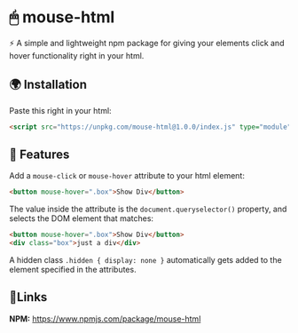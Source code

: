 # 🖱 mouse-html

⚡ A simple and lightweight npm package for giving your elements click and hover functionality right in your html.


## 🌍 Installation

Paste this right in your html:
```html
<script src="https://unpkg.com/mouse-html@1.0.0/index.js" type="module" defer></script>
```

## 🚀 Features

Add a `mouse-click` or `mouse-hover` attribute to your html element:

```html
<button mouse-hover=".box">Show Div</button>
```

The value inside the attribute is the `document.queryselector()` property, and selects the DOM element that matches:

```html
<button mouse-hover=".box">Show Div</button>
<div class="box">just a div</div>
```

A hidden class `.hidden { display: none }` automatically gets added to the element specified in the attributes.

## 🔗Links

**NPM:** https://www.npmjs.com/package/mouse-html